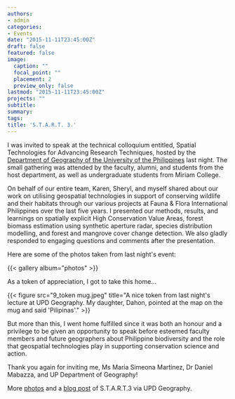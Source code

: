 ```yaml
---
authors:
- admin
categories:
- Events
date: "2015-11-11T23:45:00Z"
draft: false
featured: false
image:
  caption: ""
  focal_point: ""
  placement: 2
  preview_only: false
lastmod: "2015-11-11T23:45:00Z"
projects: ""
subtitle:
summary:
tags:
title: 'S.T.A.R.T. 3.'
---
```

I was invited to speak at the technical colloquium entitled, Spatial Technologies for Advancing Research Techniques, hosted by the [Department of Geography of the University of the Philippines](http://www.geog.upd.edu.ph/) last night. The small gathering was attended by the faculty, alumni, and students from the host department, as well as undergraduate students from Miriam College.

On behalf of our entire team, Karen, Sheryl, and myself shared about our work on utilising geospatial technologies in support of conserving wildlife and their habitats through our various projects at Fauna & Flora International Philippines over the last five years. I presented our methods, results, and learnings on spatially explicit High Conservation Value Areas, forest biomass estimation using synthetic aperture radar, species distribution modelling, and forest and mangrove cover change detection. We also gladly responded to engaging questions and comments after the presentation.

Here are some of the photos taken from last night's event:

{{< gallery album="photos" >}}

As a token of appreciation, I got to take this home...

{{< figure src="9_token mug.jpeg" title="A nice token from last night's lecture at UPD Geography. My daughter, Dahon, pointed at the map on the mug and said 'Pilipinas'." >}}

But more than this, I went home fulfilled since it was both an honour and a privilege to be given an opportunity to speak before esteemed faculty members and future geographers about Philippine biodiversity and the role that geospatial technologies play in supporting conservation science and action.

Thank you again for inviting me, Ms Maria Simeona Martinez, Dr Daniel Mabazza, and UP Department of Geography!

More [photos](https://www.facebook.com/media/set/?vanity=UPDGeography&set=a.1169197949792309) and a [blog post](http://updgeography.blogspot.com/2015/12/start-3-geospatial-technologies-for.html) of S.T.A.R.T.3 via UPD Geography.